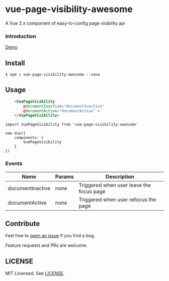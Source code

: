 # vue-page-visibility-awesome

A Vue 2.x component of easy-to-config page visibility api

### Introduction

[Demo](https://github.com/stefanodotit/vue-page-visibility-awesome)

## Install

```
$ npm i vue-page-visibility-awesome --save
```

## Usage

```HTML
    <VuePageVisibility 
        @documentInactive="documentInactive" 
        @documentActive="documentActive" >
    </VuePageVisibility>

```

```JS
import VuePageVisibility from 'vue-page-visibility-awesome'

new Vue({
    components: {
        VuePageVisibility
    }
})
```

### Events

| Name | Params | Description |
| ---- | ------ | ----------- |
| documentInactive | none | Triggered when user leave the focus page |
| documentActive | none | Triggered when user refocus the page |


## Contribute

Feel free to [open an issue](https://github.com/stefanodotit/vue-page-visibility-awesome/issues) if you find a bug.

Feature requests and PRs are welcome.

## LICENSE

MIT Licensed. See [LICENSE](https://github.com/stefanodotit/vue-page-visibility-awesome/blob/master/LICENSE).
